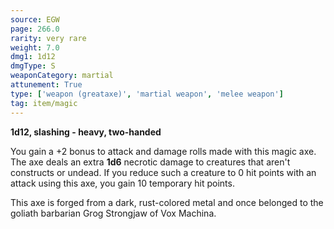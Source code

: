 ```yaml
---
source: EGW
page: 266.0
rarity: very rare
weight: 7.0
dmg1: 1d12
dmgType: S
weaponCategory: martial
attunement: True
type: ['weapon (greataxe)', 'martial weapon', 'melee weapon']
tag: item/magic
---
```


**1d12, slashing - heavy, two-handed**

You gain a +2 bonus to attack and damage rolls made with this magic axe. The axe deals an extra **1d6** necrotic damage to creatures that aren't constructs or undead. If you reduce such a creature to 0 hit points with an attack using this axe, you gain 10 temporary hit points.

This axe is forged from a dark, rust-colored metal and once belonged to the goliath barbarian Grog Strongjaw of Vox Machina.


